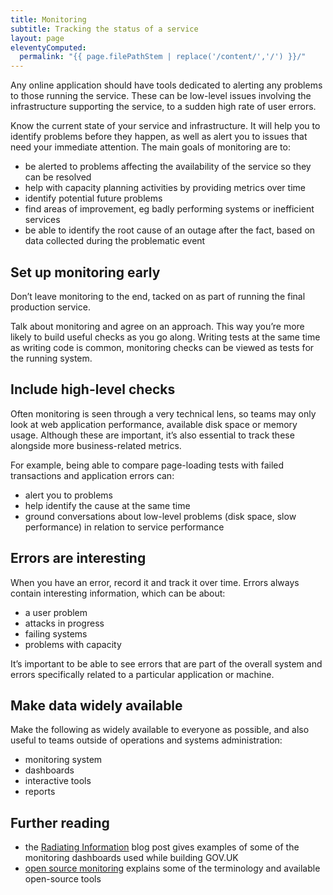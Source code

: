 ```yaml
---
title: Monitoring
subtitle: Tracking the status of a service
layout: page
eleventyComputed:
  permalink: "{{ page.filePathStem | replace('/content/','/') }}/"
---
```


Any online application should have tools dedicated to alerting any problems to those running the service. These can be low-level issues involving the infrastructure supporting the service, to a sudden high rate of user errors.

Know the current state of your service and infrastructure. It will help you to identify problems before they happen, as well as alert you to issues that need your immediate attention. The main goals of monitoring are to:

- be alerted to problems affecting the availability of the service so they can be resolved
- help with capacity planning activities by providing metrics over time
- identify potential future problems
- find areas of improvement, eg badly performing systems or inefficient services
- be able to identify the root cause of an outage after the fact, based on data collected during the problematic event

## Set up monitoring early

Don’t leave monitoring to the end, tacked on as part of running the final production service.

Talk about monitoring and agree on an approach. This way you’re more likely to build useful checks as you go along. Writing tests at the same time as writing code is common, monitoring checks can be viewed as tests for the running system.

## Include high-level checks

Often monitoring is seen through a very technical lens, so teams may only look at web application performance, available disk space or memory usage. Although these are important, it’s also essential to track these alongside more business-related metrics.

For example, being able to compare page-loading tests with failed transactions and application errors can:

- alert you to problems
- help identify the cause at the same time
- ground conversations about low-level problems (disk space, slow performance) in relation to service performance

## Errors are interesting

When you have an error, record it and track it over time. Errors always contain interesting information, which can be about:

- a user problem
- attacks in progress
- failing systems
- problems with capacity

It’s important to be able to see errors that are part of the overall system and errors specifically related to a particular application or machine.

## Make data widely available

Make the following as widely available to everyone as possible, and also useful to teams outside of operations and systems administration:

- monitoring system
- dashboards
- interactive tools
- reports

## Further reading

- the [Radiating Information](https://gds.blog.gov.uk/2012/02/08/radiating-information/) blog post gives examples of some of the monitoring dashboards used while building GOV.UK
- [open source monitoring](https://speakerdeck.com/obfuscurity/the-state-of-open-source-monitoring) explains some of the terminology and available open-source tools
